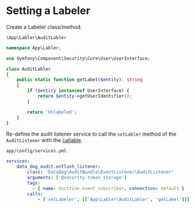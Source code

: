 # Setting a Labeler

Create a Labeler class/method.

`\App\Labler\AuditLabler`

```php
namespace App\Labler;

use Symfony\Component\Security\Core\User\UserInterface;

class AuditLabler
{
    public static function getLabel($entity): string
    {
        if ($entity instanceof UserInterface) {
            return $entity->getUserIdentifier();
        }

        return 'Unlabeled';
    }
}
```

Re-define the audit listener service to call the `setLabler` method of the `AuditListener` with the [callable](https://www.php.net/manual/en/language.types.callable.php).

`app/config/services.yml`

```yaml
services:
    data_dog_audit.onflush_listener:
        class: 'DataDog\AuditBundle\EventListener\AuditListener'
        arguments: ['@security.token_storage']
        tags:
          - { name: doctrine.event_subscriber, connection: default }
        calls:
            - ['setLabeler', [['App\Labler\AuditLabler', 'getLabel']]]
```
